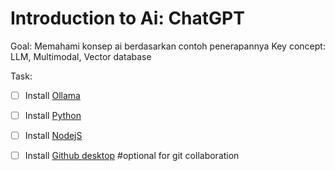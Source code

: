 # Introduction to Ai: ChatGPT
Goal: Memahami konsep ai berdasarkan contoh penerapannya
Key concept: LLM, Multimodal, Vector database

Task:
- [ ] Install [Ollama](https://ollama.com/download)
- [ ] Install [Python](https://www.python.org/downloads/)
- [ ] Install [NodejS](https://nodejs.org/en/download/prebuilt-installer)

- [ ] Install [Github desktop](https://desktop.github.com/download/) #optional for git collaboration